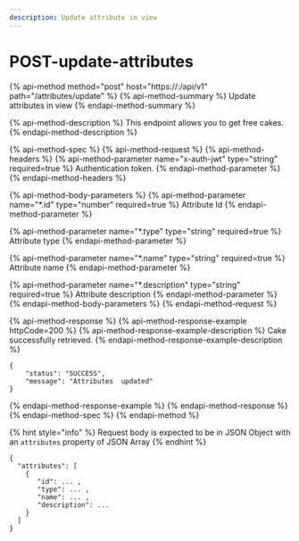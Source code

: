 ```yaml
---
description: Update attribute in view
---
```


# POST-update-attributes

{% api-method method="post" host="https://<host>:<port>/api/v1" path="/attributes/update" %}
{% api-method-summary %}
Update attributes in view
{% endapi-method-summary %}

{% api-method-description %}
This endpoint allows you to get free cakes.
{% endapi-method-description %}

{% api-method-spec %}
{% api-method-request %}
{% api-method-headers %}
{% api-method-parameter name="x-auth-jwt" type="string" required=true %}
Authentication token.
{% endapi-method-parameter %}
{% endapi-method-headers %}

{% api-method-body-parameters %}
{% api-method-parameter name="\*.id" type="number" required=true %}
Attribute Id
{% endapi-method-parameter %}

{% api-method-parameter name="\*.type" type="string" required=true %}
Attribute type
{% endapi-method-parameter %}

{% api-method-parameter name="\*.name" type="string" required=true %}
Attribute name
{% endapi-method-parameter %}

{% api-method-parameter name="\*.description" type="string" required=true %}
Attribute description
{% endapi-method-parameter %}
{% endapi-method-body-parameters %}
{% endapi-method-request %}

{% api-method-response %}
{% api-method-response-example httpCode=200 %}
{% api-method-response-example-description %}
Cake successfully retrieved.
{% endapi-method-response-example-description %}

```
{
    "status": "SUCCESS",
    "message": "Attributes  updated"
}
```
{% endapi-method-response-example %}
{% endapi-method-response %}
{% endapi-method-spec %}
{% endapi-method %}

{% hint style="info" %}
Request body is expected to be in JSON Object with an `attributes` property of JSON Array
{% endhint %}

```text
{
  "attributes": [
    {
       "id": ... ,
       "type": ... ,
       "name": ... ,
       "description": ... 
    }
  ]
}
```

